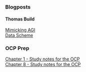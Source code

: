 ### Blogposts
#### Thomas Build

[Mimicking AGI](https://github.com/hawk0120/blog/blob/main/Building-Thomas-MimickingAGI.md)\
[Data Scheme](https://github.com/hawk0120/blog/blob/main/Building-Thomas-DataScheme.md)

### OCP Prep
[Chapter 1 - Study notes for the OCP](https://github.com/hawk0120/blog/blob/main/Ch%201%20-%20Building%20Blocks.md)\
[Chapter 8 - Study notes for the OCP](https://github.com/hawk0120/blog/blob/main/Ch.%208%20-%20Lambdas%20and%20Functional%20Interfaces.md)
